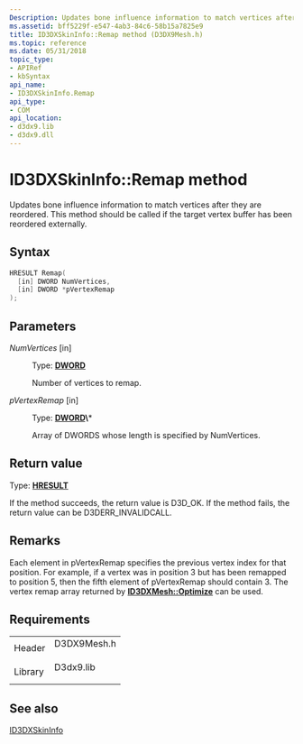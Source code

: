 ```yaml
---
Description: Updates bone influence information to match vertices after they are reordered. This method should be called if the target vertex buffer has been reordered externally.
ms.assetid: bff5229f-e547-4ab3-84c6-58b15a7825e9
title: ID3DXSkinInfo::Remap method (D3DX9Mesh.h)
ms.topic: reference
ms.date: 05/31/2018
topic_type: 
- APIRef
- kbSyntax
api_name: 
- ID3DXSkinInfo.Remap
api_type: 
- COM
api_location: 
- d3dx9.lib
- d3dx9.dll
---
```


# ID3DXSkinInfo::Remap method

Updates bone influence information to match vertices after they are reordered. This method should be called if the target vertex buffer has been reordered externally.

## Syntax


```C++
HRESULT Remap(
  [in] DWORD NumVertices,
  [in] DWORD *pVertexRemap
);
```



## Parameters

<dl> <dt>

*NumVertices* \[in\]
</dt> <dd>

Type: **[**DWORD**](https://msdn.microsoft.com/library/Aa383751(v=VS.85).aspx)**

Number of vertices to remap.

</dd> <dt>

*pVertexRemap* \[in\]
</dt> <dd>

Type: **[**DWORD**](https://msdn.microsoft.com/library/Aa383751(v=VS.85).aspx)\***

Array of DWORDS whose length is specified by NumVertices.

</dd> </dl>

## Return value

Type: **[**HRESULT**](https://msdn.microsoft.com/library/Bb401631(v=MSDN.10).aspx)**

If the method succeeds, the return value is D3D\_OK. If the method fails, the return value can be D3DERR\_INVALIDCALL.

## Remarks

Each element in pVertexRemap specifies the previous vertex index for that position. For example, if a vertex was in position 3 but has been remapped to position 5, then the fifth element of pVertexRemap should contain 3. The vertex remap array returned by [**ID3DXMesh::Optimize**](id3dxmesh--optimize.md) can be used.

## Requirements



|                    |                                                                                        |
|--------------------|----------------------------------------------------------------------------------------|
| Header<br/>  | <dl> <dt>D3DX9Mesh.h</dt> </dl> |
| Library<br/> | <dl> <dt>D3dx9.lib</dt> </dl>   |



## See also

<dl> <dt>

[ID3DXSkinInfo](id3dxskininfo.md)
</dt> </dl>

 

 




